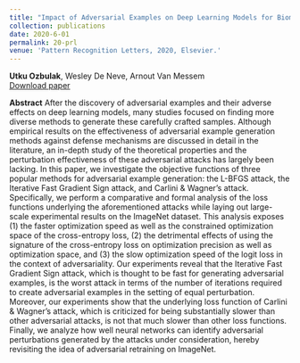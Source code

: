 ```yaml
---
title: "Impact of Adversarial Examples on Deep Learning Models for Biomedical Image Segmentation"
collection: publications
date: 2020-6-01
permalink: 20-prl
venue: 'Pattern Recognition Letters, 2020, Elsevier.'
---
```

**Utku Ozbulak**, Wesley De Neve, Arnout Van Messem <br /> [Download paper](https://www.sciencedirect.com/science/article/abs/pii/S0167865520301641)

**Abstract**
After the discovery of adversarial examples and their adverse effects on deep learning models, many studies focused on finding more diverse methods to generate these carefully crafted samples. Although empirical results on the effectiveness of adversarial example generation methods against defense mechanisms are discussed in detail in the literature, an in-depth study of the theoretical properties and the perturbation effectiveness of these adversarial attacks has largely been lacking. In this paper, we investigate the objective functions of three popular methods for adversarial example generation: the L-BFGS attack, the Iterative Fast Gradient Sign attack, and Carlini & Wagner’s attack. Specifically, we perform a comparative and formal analysis of the loss functions underlying the aforementioned attacks while laying out large-scale experimental results on the ImageNet dataset. This analysis exposes (1) the faster optimization speed as well as the constrained optimization space of the cross-entropy loss, (2) the detrimental effects of using the signature of the cross-entropy loss on optimization precision as well as optimization space, and (3) the slow optimization speed of the logit loss in the context of adversariality. Our experiments reveal that the Iterative Fast Gradient Sign attack, which is thought to be fast for generating adversarial examples, is the worst attack in terms of the number of iterations required to create adversarial examples in the setting of equal perturbation. Moreover, our experiments show that the underlying loss function of Carlini & Wagner’s attack, which is criticized for being substantially slower than other adversarial attacks, is not that much slower than other loss functions. Finally, we analyze how well neural networks can identify adversarial perturbations generated by the attacks under consideration, hereby revisiting the idea of adversarial retraining on ImageNet.
